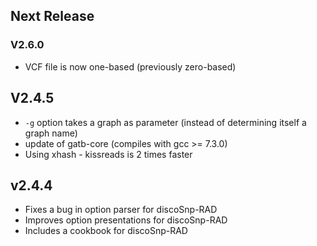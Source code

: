 ## Next Release

### V2.6.0

- VCF file is now one-based (previously zero-based)

## V2.4.5

* `-g` option takes a graph as parameter (instead of determining itself a graph name)
* update of gatb-core (compiles with gcc >= 7.3.0)
* Using xhash - kissreads is 2 times faster

## v2.4.4

* Fixes a bug in option parser for discoSnp-RAD
* Improves option presentations for discoSnp-RAD
* Includes a cookbook for discoSnp-RAD

